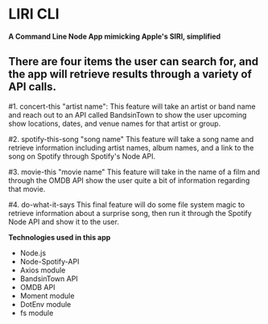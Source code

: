 # LIRI CLI 

**A Command Line Node App mimicking Apple's SIRI, simplified**

## There are four items the user can search for, and the app will retrieve results through a variety of API calls.

#1. concert-this "artist name":
This feature will take an artist or band name and reach out to an API called BandsinTown to show the user upcoming show locations, dates, and venue names for that artist or group.

#2. spotify-this-song "song name"
This feature will take a song name and retrieve information including artist names, album names, and a link to the song on Spotify through Spotify's Node API.

#3. movie-this "movie name"
This feature will take in the name of a film and through the OMDB API show the user quite a bit of information regarding that movie. 

#4. do-what-it-says
This final feature will do some file system magic to retrieve information about a surprise song, then run it through the Spotify Node API and show it to the user.

**Technologies used in this app**
- Node.js
- Node-Spotify-API
- Axios module
- BandsinTown API
- OMDB API
- Moment module
- DotEnv module
- fs module





